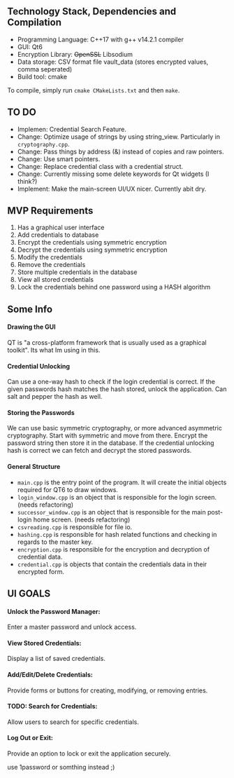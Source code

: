 ## Technology Stack, Dependencies and Compilation
- Programming Language: C++17 with g++ v14.2.1 compiler
- GUI: Qt6
- Encryption Library: ~~OpenSSL~~ Libsodium 
- Data storage: CSV format file vault_data (stores encrypted values, comma seperated)
- Build tool: cmake

To compile, simply run `cmake CMakeLists.txt` and then `make`. 

## TO DO
- Implemen: Credential Search Feature.
- Change: Optimize usage of strings by using string_view. Particularly in `cryptography.cpp`.
- Change: Pass things by address (&) instead of copies and raw pointers.
- Change: Use smart pointers.
- Change: Replace credential class with a credential struct.
- Change: Currently missing some delete keywords for Qt widgets (I think?)
- Implement: Make the main-screen UI/UX nicer. Currently abit dry.

## MVP Requirements
1. Has a graphical user interface
3. Add credentials  to database
4. Encrypt the credentials using symmetric encryption
5. Decrypt the credentials using symmetric encryption
6. Modify the credentials
7. Remove the credentials
8. Store multiple credentials in the database
9. View all stored credentials
10. Lock the credentials behind one password using a HASH algorithm


## Some Info
#### Drawing the GUI
QT is "a cross-platform framework that is usually used as a graphical toolkit". Its what Im using in this.

#### Credential Unlocking
Can use a one-way hash to check if the login credential is correct. If the given passwords hash matches the hash stored, unlock the application. Can salt and pepper the hash as well.

#### Storing the Passwords
We can use basic symmetric cryptography, or more advanced asymmetric cryptography. Start with symmetric and move from there. Encrypt the password string then store it in the database. If the credential unlocking hash is correct we can fetch and decrypt the stored passwords.

#### General Structure
- `main.cpp` is the entry point of the program. It will create the initial objects required for QT6 to draw windows.
- `login_window.cpp` is an object that is responsible for the login screen. (needs refactoring)
- `successor_window.cpp` is an object that is responsible for the main post-login home screen. (needs refactoring)
- `csvreading.cpp` is responsible for file io.
- `hashing.cpp` is responsible for hash related functions and checking in regards to the master key.
- `encryption.cpp` is responsible for the encryption and decryption of credential data.
- `credential.cpp` is objects that contain the credentials data in their encrypted form.

## UI GOALS

#### Unlock the Password Manager:
Enter a master password and unlock access.

#### View Stored Credentials:
Display a list of saved credentials.

#### Add/Edit/Delete Credentials:
Provide forms or buttons for creating, modifying, or removing entries.

#### TODO: Search for Credentials:    
Allow users to search for specific credentials.

#### Log Out or Exit:
Provide an option to lock or exit the application securely.

use 1password or somthing instead ;)
